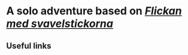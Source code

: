 # A solo adventure based on [*Flickan med svavelstickorna*](https://sagosidan.se/flickan-med-svavelstickorna/)
## Useful links
